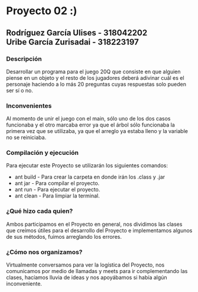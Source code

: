 # Proyecto 02 :)

## Rodríguez García Ulises - 318042202 &emsp;&emsp;&emsp;&emsp;&emsp; Uribe García Zurisadai - 318223197

### Descripción
Desarrollar un programa para el juego 20Q que consiste en que alguien piense en un objeto
y el resto de los jugadores deberá adivinar cuál es el personaje haciendo a lo más
20 preguntas cuyas respuestas solo pueden ser sí o no.

### Inconvenientes
Al momento de unir el juego con el main, sólo uno de los dos casos funcionaba y el otro 
marcaba error ya que el árbol sólo funcionaba la primera vez que se utilizaba, ya que
el arreglo ya estaba lleno y la variable no se reiniciaba.


### Compilación y ejecución
Para ejecutar este Proyecto se utilizarán los siguientes comandos:

* ant build - Para crear la carpeta en donde irán los .class y .jar
* ant jar - Para compilar el proyecto.
* ant run - Para ejecutar el proyecto.
* ant clean - Para limpiar la terminal.

### ¿Qué hizo cada quien?
Ambos participamos en el Proyecto en general, nos dividimos las clases que creímos
útiles para el desarrollo del Proyecto e implementamos algunos de sus métodos, 
fuimos arreglando los errores.


### ¿Cómo nos organizamos?
Virtualmente conversamos para ver la logística del Proyecto, nos comunicamos por medio
de llamadas y meets para ir complementando las clases, hacíamos lluvia de ideas y nos
apoyábamos si había algún inconveniente.
